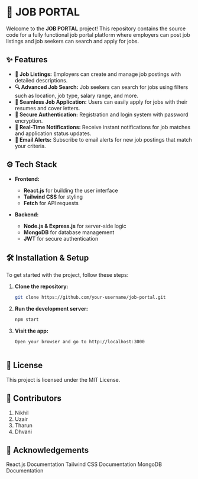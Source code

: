 # **🚀 JOB PORTAL**

Welcome to the **JOB PORTAL** project! This repository contains the source code for a fully functional job portal platform where employers can post job listings and job seekers can search and apply for jobs.

## **✨ Features**

- **👔 Job Listings:** Employers can create and manage job postings with detailed descriptions.
- **🔍 Advanced Job Search:** Job seekers can search for jobs using filters such as location, job type, salary range, and more.
- **💼 Seamless Job Application:** Users can easily apply for jobs with their resumes and cover letters.
- **🔐 Secure Authentication:** Registration and login system with password encryption.
- **💬 Real-Time Notifications:** Receive instant notifications for job matches and application status updates.
- **📧 Email Alerts:** Subscribe to email alerts for new job postings that match your criteria.


## **⚙️ Tech Stack**

- **Frontend:**
  - **React.js** for building the user interface
  - **Tailwind CSS** for styling
  - **Fetch** for API requests

- **Backend:**
  - **Node.js & Express.js** for server-side logic
  - **MongoDB** for database management
  - **JWT** for secure authentication
    

## **🛠️ Installation & Setup**

To get started with the project, follow these steps:

1. **Clone the repository:**

   ```bash
   git clone https://github.com/your-username/job-portal.git

3. **Run the development server:**

   ```bash
   npm start
   
2. **Visit the app:**

   ```bash
   Open your browser and go to http://localhost:3000

   

## **📄 License**
  This project is licensed under the MIT License.

  

 ## **👥 Contributors**
  1. Nikhil
  2. Uzair 
  3. Tharun
  4. Dhvani



## **🎉 Acknowledgements**
   React.js Documentation
   Tailwind CSS Documentation
   MongoDB Documentation

